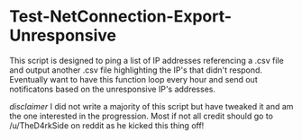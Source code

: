 # Test-NetConnection-Export-Unresponsive
This script is designed to ping a list of IP addresses referencing a .csv file and output another .csv file highlighting the IP's that 
didn't respond. Eventually want to have this function loop every hour and send out notificatons based on the unresponsive IP's addresses.

*disclaimer* I did not write a majority of this script but have tweaked it and am the one interested in the progression. Most if not all
credit should go to /u/TheD4rkSide on reddit as he kicked this thing off!
